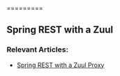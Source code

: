 =========

## Spring REST with a Zuul


### Relevant Articles: 
- [Spring REST with a Zuul Proxy](http://www.nklkarthi.com/spring-rest-with-zuul-proxy)

